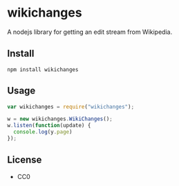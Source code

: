 wikichanges
===========

A nodejs library for getting an edit stream from Wikipedia. 

Install
-------

    npm install wikichanges

Usage
-----

```javascript
var wikichanges = require("wikichanges");

w = new wikichanges.WikiChanges();
w.listen(function(update) {
  console.log(y.page)
});
```

License
-------

* CC0
